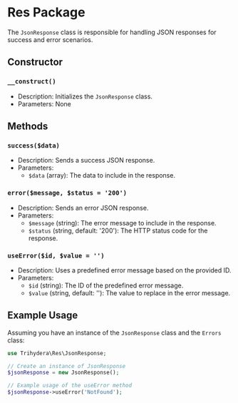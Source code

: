 # Res Package

The `JsonResponse` class is responsible for handling JSON responses for success and error scenarios.

## Constructor

### `__construct()`

- Description: Initializes the `JsonResponse` class.
- Parameters: None

## Methods

### `success($data)`

- Description: Sends a success JSON response.
- Parameters:
  - `$data` (array): The data to include in the response.

### `error($message, $status = '200')`

- Description: Sends an error JSON response.
- Parameters:
  - `$message` (string): The error message to include in the response.
  - `$status` (string, default: '200'): The HTTP status code for the response.

### `useError($id, $value = '')`

- Description: Uses a predefined error message based on the provided ID.
- Parameters:
  - `$id` (string): The ID of the predefined error message.
  - `$value` (string, default: ''): The value to replace in the error message.

## Example Usage

Assuming you have an instance of the `JsonResponse` class and the `Errors` class:

```php
use Trihydera\Res\JsonResponse;

// Create an instance of JsonResponse
$jsonResponse = new JsonResponse();

// Example usage of the useError method
$jsonResponse->useError('NotFound');
```
